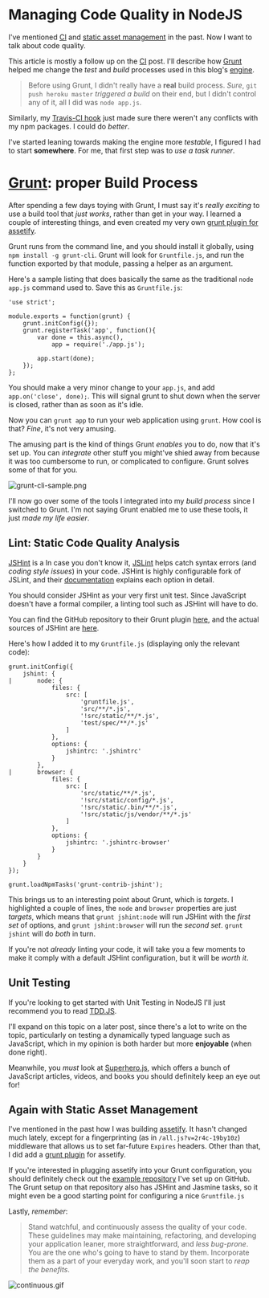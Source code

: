 # Managing Code Quality in NodeJS #

I've mentioned [CI](/2013/01/18/continuous-integration-and-automated-deployments "Continuous Integration, and Automated Deployments") and [static asset management](/2013/01/18/asset-management-in-node "Asset management in Node") in the past. Now I want to talk about code quality.

This article is mostly a follow up on the [CI](/2013/01/18/continuous-integration-and-automated-deployments "Continuous Integration, and Automated Deployments") post. I'll describe how [Grunt](gruntjs.com "Grunt: The JavaScript Task Runner") helped me change the _test_ and _build_ processes used in this blog's [engine](https://github.com/bevacqua/NBrut "NBrut blogging engine").

> Before using Grunt, I didn't really have a **real** build process. _Sure_, `git push heroku master` _triggered a build_ on their end, but I didn't control any of it, all I did was `node app.js`.

Similarly, my [Travis-CI hook](https://travis-ci.org/bevacqua/NBrut/builds/5595956 "Travis Build Log") just made sure there weren't any conflicts with my npm packages. I could do _better_.

I've started leaning towards making the engine more _testable_, I figured I had to start **somewhere**. For me, that first step was to _use a task runner_.

# [Grunt](gruntjs.com "Grunt: The JavaScript Task Runner"): proper Build Process #

After spending a few days toying with Grunt, I must say it's _really exciting_ to use a build tool that _just works_, rather than get in your way. I learned a couple of interesting things, and even created my very own [grunt plugin for assetify](https://github.com/bevacqua/grunt-assetify "grunt-assetify on GitHub").

Grunt runs from the command line, and you should install it globally, using `npm install -g grunt-cli`. Grunt will look for `Gruntfile.js`, and run the function exported by that module, passing a helper as an argument.

Here's a sample listing that does basically the same as the traditional `node app.js` command used to. Save this as `Gruntfile.js`:

    'use strict';

    module.exports = function(grunt) {
        grunt.initConfig({});
        grunt.registerTask('app', function(){
            var done = this.async(),
                app = require('./app.js');

            app.start(done);
        });
    };

You should make a very minor change to your `app.js`, and add `app.on('close', done);`. This will signal grunt to shut down when the server is closed, rather than as soon as it's idle.

Now you can `grunt app` to run your web application using `grunt`. How cool is that? _Fine_, it's not very amusing.

The amusing part is the kind of things Grunt _enables_ you to do, now that it's set up. You can _integrate_ other stuff you might've shied away from because it was too cumbersome to run, or complicated to configure. Grunt solves some of that for you.

![grunt-cli-sample.png][1]
  
I'll now go over some of the tools I integrated into my _build process_ since I switched to Grunt. I'm not saying Grunt enabled me to use these tools, it just 
_made my life easier_.

## Lint: Static Code Quality Analysis ##

[JSHint](http://www.jshint.com "JSHint") is a  In case you don't know it, [JSLint](http://jslint.com/ "JSLint by Douglas Crockford") helps catch syntax errors (and _coding style issues_) in your code. JSHint is highly configurable fork of JSLint, and their [documentation](http://www.jshint.com/docs/ "JSHint Documentation") explains each option in detail.

You should consider JSHint as your very first unit test. Since JavaScript doesn't have a formal compiler, a linting tool such as JSHint will have to do.

You can find the GitHub repository to their Grunt plugin [here](https://github.com/gruntjs/grunt-contrib-jshint "JSHint plugin for Grunt"), and the actual sources of JSHint are [here](https://github.com/jshint/jshint "JSHint on GitHub").

Here's how I added it to my `Gruntfile.js` (displaying only the relevant code):

    grunt.initConfig({
        jshint: {
    |       node: {
                files: {
                    src: [
                        'gruntfile.js',
                        'src/**/*.js',
                        '!src/static/**/*.js',
                        'test/spec/**/*.js'
                    ]
                },
                options: {
                    jshintrc: '.jshintrc'
                }
            },
    |       browser: {
                files: {
                    src: [
                        'src/static/**/*.js',
                        '!src/static/config/*.js',
                        '!src/static/.bin/**/*.js',
                        '!src/static/js/vendor/**/*.js'
                    ]
                },
                options: {
                    jshintrc: '.jshintrc-browser'
                }
            }
        }
    });
    
    grunt.loadNpmTasks('grunt-contrib-jshint');
    
This brings us to an interesting point about Grunt, which is _targets_. I highlighted a couple of lines, the `node` and `browser` properties are just _targets_, which means that `grunt jshint:node` will run JSHint with the _first set_ of options, and `grunt jshint:browser` will run the _second set_. `grunt jshint` will do _both_ in turn.

If you're not _already_ linting your code, it will take you a few moments to make it comply with a default JSHint configuration, but it will be _worth it_.

## Unit Testing ##

If you're looking to get started with Unit Testing in NodeJS I'll just recommend you to read [TDD.JS](http://tddjs.com/ "Test-Driven Development in JavaScript").

I'll expand on this topic on a later post, since there's a lot to write on the topic, particularly on testing a dynamically typed language such as JavaScript, which in my opinion is both harder but more **enjoyable** (when done right).

Meanwhile, you _must_ look at [Superhero.js](http://superherojs.com/), which offers a bunch of JavaScript articles, videos, and books you should definitely keep an eye out for!

## Again with Static Asset Management ##

I've mentioned in the past how I was building [assetify](/2013/01/18/asset-management-in-node "Asset management in Node"). It hasn't changed much lately, except for a fingerprinting (as in `/all.js?v=2r4c-19by10z`) middleware that allows us to set far-future `Expires` headers. Other than that, I did add a [grunt plugin](https://github.com/bevacqua/grunt-assetify "grunt plugin for assetify") for assetify.

If you're interested in plugging assetify into your Grunt configuration, you should definitely check out the [example repository](https://github.com/bevacqua/grunt-assetify-example "grunt-assetify example usage") I've set up on GitHub. The Grunt setup on that repository also has JSHint and Jasmine tasks, so it might even be a good starting point for configuring a nice `Gruntfile.js`

Lastly, _remember_:

> Stand watchful, and continuously assess the quality of your code. These guidelines may make maintaining, refactoring, and developing your application leaner, more straightforward, and _less bug-prone_. You are the one who's going to have to stand by them. Incorporate them as a part of your everyday work, and you'll soon start to _reap the benefits_.

![continuous.gif][2]

  [1]: http://i.imgur.com/i28vdBO.png "typical grunt console output"
  [2]: http://i.imgur.com/Pzfnf7z.gif "Stand watchful"